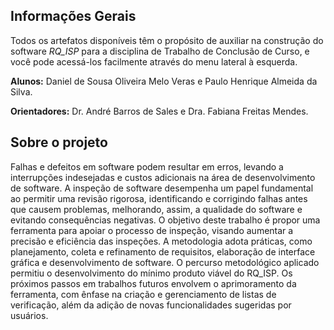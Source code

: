 ## Informações Gerais

Todos os artefatos disponíveis têm o propósito de auxiliar na construção do software <i>RQ_ISP</i> para a disciplina de Trabalho de Conclusão de Curso, e você pode acessá-los facilmente através do menu lateral à esquerda.

<strong>Alunos:</strong> Daniel de Sousa Oliveira Melo Veras e Paulo Henrique Almeida da Silva.

<strong>Orientadores:</strong> Dr. André Barros de Sales e Dra. Fabiana Freitas Mendes.

## Sobre o projeto

Falhas e defeitos em software podem resultar em erros, levando a interrupções indesejadas e custos adicionais na área de desenvolvimento de software. A inspeção de software desempenha um papel fundamental ao permitir uma revisão rigorosa, identificando e corrigindo falhas antes que causem problemas, melhorando, assim, a qualidade do software e evitando consequências negativas. O objetivo deste trabalho é propor uma ferramenta para apoiar o processo de inspeção, visando aumentar a precisão e eficiência das inspeções. A metodologia adota práticas, como planejamento, coleta e refinamento de requisitos, elaboração de interface gráfica e desenvolvimento de software. O percurso metodológico aplicado permitiu o desenvolvimento do mínimo produto viável do RQ_ISP. Os próximos passos em trabalhos futuros envolvem o aprimoramento da ferramenta, com ênfase na criação e gerenciamento de listas de verificação, além da adição de novas funcionalidades sugeridas por usuários.